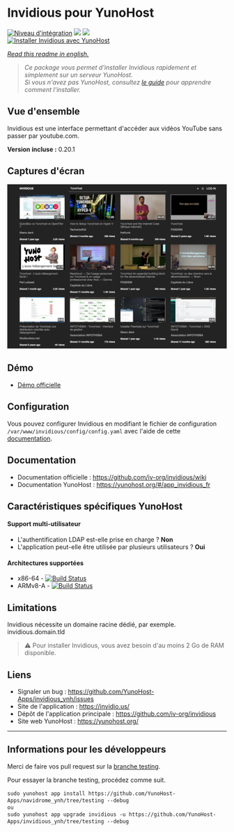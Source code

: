 # Invidious pour YunoHost

[![Niveau d'intégration](https://dash.yunohost.org/integration/invidious.svg)](https://dash.yunohost.org/appci/app/invidious) ![](https://ci-apps.yunohost.org/ci/badges/invidious.status.svg) ![](https://ci-apps.yunohost.org/ci/badges/invidious.maintain.svg)  
[![Installer Invidious avec YunoHost](https://install-app.yunohost.org/install-with-yunohost.png)](https://install-app.yunohost.org/?app=invidious)

*[Read this readme in english.](./README.md)* 

> *Ce package vous permet d'installer Invidious rapidement et simplement sur un serveur YunoHost.  
Si vous n'avez pas YunoHost, consultez [le guide](https://yunohost.org/#/install) pour apprendre comment l'installer.*

## Vue d'ensemble
Invidious est une interface permettant d'accéder aux vidéos YouTube sans passer par youtube.com.

**Version incluse :** 0.20.1

## Captures d'écran

![](sources/screenshot.png)

## Démo

* [Démo officielle](https://invidious.site/)

## Configuration

Vous pouvez configurer Invidious en modifiant le fichier de configuration `/var/www/invidious/config/config.yaml` avec l'aide de cette [documentation](https://github.com/iv-org/invidious/wiki/Configuration).

## Documentation

 * Documentation officielle : https://github.com/iv-org/invidious/wiki
 * Documentation YunoHost : https://yunohost.org/#/app_invidious_fr

## Caractéristiques spécifiques YunoHost

#### Support multi-utilisateur

* L'authentification LDAP est-elle prise en charge ? **Non**
* L'application peut-elle être utilisée par plusieurs utilisateurs ? **Oui**

#### Architectures supportées

* x86-64 - [![Build Status](https://ci-apps.yunohost.org/ci/logs/invidious%20%28Apps%29.svg)](https://ci-apps.yunohost.org/ci/apps/invidious/)
* ARMv8-A - [![Build Status](https://ci-apps-arm.yunohost.org/ci/logs/invidious%20%28Apps%29.svg)](https://ci-apps-arm.yunohost.org/ci/apps/invidious/)

## Limitations

Invidious nécessite un domaine racine dédié, par exemple. invidious.domain.tld  
> :warning: Pour installer Invidious, vous avez besoin d'au moins 2 Go de RAM disponible.

## Liens

 * Signaler un bug : https://github.com/YunoHost-Apps/invidious_ynh/issues
 * Site de l'application : https://invidio.us/
 * Dépôt de l'application principale : https://github.com/iv-org/invidious
 * Site web YunoHost : https://yunohost.org/

---

## Informations pour les développeurs

Merci de faire vos pull request sur la [branche testing](https://github.com/YunoHost-Apps/invidious_ynh/tree/testing).

Pour essayer la branche testing, procédez comme suit.
```
sudo yunohost app install https://github.com/YunoHost-Apps/navidrome_ynh/tree/testing --debug
ou
sudo yunohost app upgrade invidious -u https://github.com/YunoHost-Apps/invidious_ynh/tree/testing --debug
```
